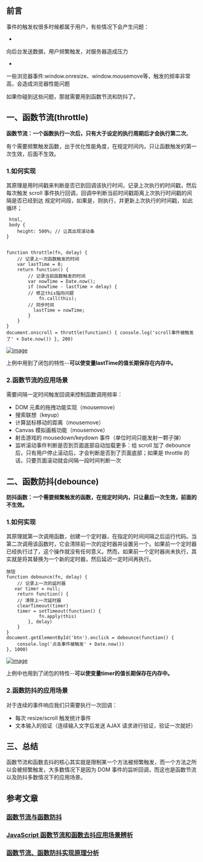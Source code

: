 ## 前言

事件的触发权很多时候都属于用户，有些情况下会产生问题：

- 
向后台发送数据，用户频繁触发，对服务器造成压力

- 
一些浏览器事件:window.onresize、window.mousemove等，触发的频率非常高，会造成浏览器性能问题

如果你碰到这些问题，那就需要用到函数节流和防抖了。

## 一、函数节流(throttle)

**函数节流：一个函数执行一次后，只有大于设定的执行周期后才会执行第二次**。

有个需要频繁触发函数，出于优化性能角度，在规定时间内，只让函数触发的第一次生效，后面不生效。

### 1.如何实现

其原理是用时间戳来判断是否已到回调该执行时间，记录上次执行的时间戳，然后每次触发 scroll 事件执行回调，回调中判断当前时间戳距离上次执行时间戳的间隔是否已经到达 规定时间段，如果是，则执行，并更新上次执行的时间戳，如此循环；

     html,
     body {
        height: 500%; // 让其出现滚动条
    }
    

    function throttle(fn, delay) {
        // 记录上一次函数触发的时间
        var lastTime = 0;
        return function() {
            // 记录当前函数触发的时间
            var nowTime = Date.now();
            if (nowTime - lastTime > delay) {
            // 修正this指向问题
                fn.call(this);
            // 同步时间
              lastTime = nowTime;
            }
        }
    }
    document.onscroll = throttle(function() { console.log('scroll事件被触发了' + Date.now()) }, 200)
    

[![image](https://camo.githubusercontent.com/c6e8ae0938f9928d01ca3cad830fcad0539d7a7c/68747470733a2f2f757365722d676f6c642d63646e2e786974752e696f2f323031382f31312f32312f313637333638323463666336393437643f773d34383626683d32383326663d67696626733d3732363137)](https://camo.githubusercontent.com/c6e8ae0938f9928d01ca3cad830fcad0539d7a7c/68747470733a2f2f757365722d676f6c642d63646e2e786974752e696f2f323031382f31312f32312f313637333638323463666336393437643f773d34383626683d32383326663d67696626733d3732363137)

上例中用到了闭包的特性--**可以使变量lastTime的值长期保存在内存中。**

### 2.函数节流的应用场景

需要间隔一定时间触发回调来控制函数调用频率：

- DOM 元素的拖拽功能实现（mousemove）
- 搜索联想（keyup）
- 计算鼠标移动的距离（mousemove）
- Canvas 模拟画板功能（mousemove）
- 射击游戏的 mousedown/keydown 事件（单位时间只能发射一颗子弹）
- 监听滚动事件判断是否到页面底部自动加载更多：给 scroll 加了 debounce 后，只有用户停止滚动后，才会判断是否到了页面底部；如果是 throttle 的话，只要页面滚动就会间隔一段时间判断一次

## 二、函数防抖(debounce)

**防抖函数：一个需要频繁触发的函数，在规定时间内，只让最后一次生效，前面的不生效。**

### 1.如何实现

其原理就第一次调用函数，创建一个定时器，在指定的时间间隔之后运行代码。当第二次调用该函数时，它会清除前一次的定时器并设置另一个。如果前一个定时器已经执行过了，这个操作就没有任何意义。然而，如果前一个定时器尚未执行，其实就是将其替换为一个新的定时器，然后延迟一定时间再执行。

    按钮
    function debounce(fn, delay) {
        // 记录上一次的延时器
       var timer = null;
        return function() {
        // 清除上一次延时器
        clearTimeout(timer)
        timer = setTimeout(function() {
                fn.apply(this)
            }, delay)
        }
    }
    document.getElementById('btn').onclick = debounce(function() {
        console.log('点击事件被触发' + Date.now())
    }, 1000)
    

[![image](https://camo.githubusercontent.com/40b8a595e6b9d4c3bd9e7e13546671792b994c23/68747470733a2f2f757365722d676f6c642d63646e2e786974752e696f2f323031382f31312f32312f313637333661353432636131373039393f773d36363726683d31363026663d67696626733d3738323031)](https://camo.githubusercontent.com/40b8a595e6b9d4c3bd9e7e13546671792b994c23/68747470733a2f2f757365722d676f6c642d63646e2e786974752e696f2f323031382f31312f32312f313637333661353432636131373039393f773d36363726683d31363026663d67696626733d3738323031)

上例中也用到了闭包的特性--**可以使变量timer的值长期保存在内存中。**

### 2.函数防抖的应用场景

对于连续的事件响应我们只需要执行一次回调：

- 每次 resize/scroll 触发统计事件
- 文本输入的验证（连续输入文字后发送 AJAX 请求进行验证，验证一次就好）

## 三、总结

函数节流和函数去抖的核心其实就是限制某一个方法被频繁触发，而一个方法之所以会被频繁触发，大多数情况下是因为 DOM 事件的监听回调，而这也是函数节流以及防抖多数情况下的应用场景。

## 参考文章

### [函数节流与函数防抖](https://juejin.im/entry/58c0379e44d9040068dc952f)

### [JavaScript 函数节流和函数去抖应用场景辨析](https://github.com/hanzichi/underscore-analysis/issues/20)

### [函数节流、函数防抖实现原理分析](https://rockjins.js.org/2017/02/21/2017-02-21-debounce-function/)